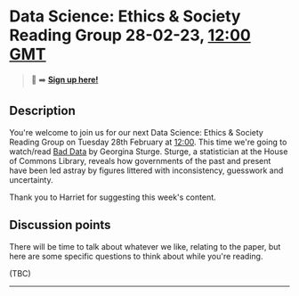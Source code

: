 # Data Science: Ethics & Society Reading Group 28-02-23, [12:00 GMT](https://www.timeanddate.com/worldclock/fixedtime.html?msg=Bad+Data&iso=20230228T12&p1=136&ah=1)

> 📝 :arrow_right: [**Sign up here!**](https://www.eventbrite.com/e/bad-data-data-ethics-and-society-reading-group-tickets-514972074337)

## Description

You're welcome to join us for our next Data Science: Ethics & Society Reading Group on Tuesday 28th February at [12:00](https://www.timeanddate.com/worldclock/fixedtime.html?msg=Bad+Data&iso=20230228T12&p1=136&ah=1). This time we're going to watch/read [Bad Data](https://www.eventbrite.com/e/bad-data-data-ethics-and-society-reading-group-tickets-514972074337) by Georgina Sturge. Sturge, a statistician at the House of Commons Library,  reveals how governments of the past and present have been led astray by figures littered with inconsistency, guesswork and uncertainty.

Thank you to Harriet for suggesting this week's content.

## Discussion points

There will be time to talk about whatever we like, relating to the paper, but here are some specific questions to think about while you're reading.

(TBC)

---

<!--

## Meeting notes

### Who came
Number of people:

### What did we think?
Notes here!
Shall we email the author? If so, who'll send the email?

-->
